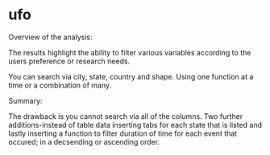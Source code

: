 # ufo

Overview of the analysis:

The results highlight the ability to filter various variables according to the users preference or research needs.   

You can search via city, state, country and shape. Using one function at a time or a combination of many. 

Summary:

The drawback is you cannot search via all of the columns. Two further additions-instead of table data inserting tabs for each state that is listed and lastly inserting a function to filter duration of time for each event that occured; in a decsending or ascending order. 



